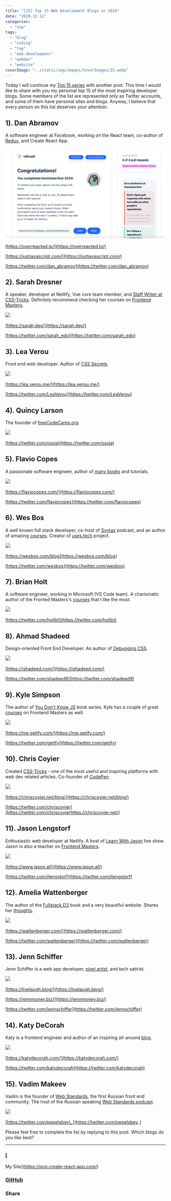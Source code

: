 ```yaml
---
title: "[15] Top 15 Web Development Blogs in 2020"
date: "2020-12-12"
categories:
  - "top"
tags:
  - "blog"
  - "coding"
  - "top"
  - "web-development"
  - "webdev"
  - "website"
coverImage: "../static/img/images/CoverImages/15.webp"
---
```


Today I will continue my [Top 15 series](https://create-react-app.com/tag/top/) with another post. This time I would like to share with you my personal top 15 of the most inspiring developer blogs. Some members of the list are represented only as Twitter accounts, and some of them have personal sites and blogs. Anyway, I believe that every person on this list deserves your attention.

## 1). Dan Abramov

A software engineer at Facebook, working on the React team, co-author of [Redux](<https://en.wikipedia.org/wiki/Redux_(JavaScript_library)>), and Create React App.

![TTT](./DKjtY63.png)

[https://overreacted.io/](https://overreacted.io/)

[https://justjavascript.com/](https://justjavascript.com/)

[https://twitter.com/dan_abramov](https://twitter.com/dan_abramov)

## 2). Sarah Dresner

A speaker, developer at Netlify, Vue core team member, and [Staff Writer at CSS-Tricks](https://css-tricks.com/author/sdrasner/). Definitely recommend checking her courses on [Frontend Masters](https://frontendmasters.com/teachers/sarah-drasner/).

![](images/Screenshot-2020-12-12-at-11.34.42-1024x513.png)

[https://sarah.dev/](https://sarah.dev/)

[https://twitter.com/sarah_edo](https://twitter.com/sarah_edo)

## 3). Lea Verou

Front end web developer. Author of [CSS Secrets](https://www.amazon.com/CSS-Secrets-Lea-Verou/dp/1449372635?tag=leaverou-20).

![](images/Screenshot-2020-12-12-at-11.49.17-1024x515.png)

[https://lea.verou.me/](https://lea.verou.me/)

[https://twitter.com/LeaVerou](https://twitter.com/LeaVerou)

## 4). Quincy Larson

The founder of [freeCodeCamp.org](https://www.freecodecamp.org/news/author/quincylarson/).

![](images/Screenshot-2020-12-12-at-11.50.38-1024x822.png)

[https://twitter.com/ossia](https://twitter.com/ossia)

## 5). Flavio Copes

A passionate software engineer, author of [many books](https://flaviocopes.com/page/ebooks/) and tutorials.

![](images/Screenshot-2020-12-12-at-11.36.04-1024x490.png)

[https://flaviocopes.com/](https://flaviocopes.com/)

[https://twitter.com/flaviocopes](https://twitter.com/flaviocopes)

## 6). Wes Bos

A well known full stack developer, co-host of [Syntax](https://syntax.fm/) podcast, and an author of amazing [courses](https://wesbos.com/courses). Creator of [uses.tech](https://uses.tech/) project.

![](images/Screenshot-2020-12-12-at-11.37.03-1024x530.png)

[https://wesbos.com/blog](https://wesbos.com/blog)

[https://twitter.com/wesbos](https://twitter.com/wesbos)

## 7). Brian Holt

A software engineer, working in Microsoft (VS Code team). A charismatic author of the Fronted Masters's [courses](https://frontendmasters.com/teachers/brian-holt/) that I like the most.

![](images/Screenshot-2020-12-12-at-11.38.12-1024x854.png)

[https://twitter.com/holtbt](https://twitter.com/holtbt)

## 8). Ahmad Shadeed

Design-oriented Front End Developer. An author of [Debugging CSS](https://debuggingcss.com/).

![](images/Screenshot-2020-12-12-at-11.52.13-1024x475.png)

[https://ishadeed.com/](https://ishadeed.com/)

[https://twitter.com/shadeed9](https://twitter.com/shadeed9)

## 9). Kyle Simpson

The author of [You Don't Know JS](https://github.com/getify/You-Dont-Know-JS) book series. Kyle has a couple of great [courses](https://frontendmasters.com/teachers/kyle-simpson/) on Frontend Masters as well.

![](images/Screenshot-2020-12-12-at-11.39.47-1024x856.png)

[https://me.getify.com/](https://me.getify.com/)

[https://twitter.com/getify](https://twitter.com/getify)

## 10). Chris Coyier

Created [CSS-Tricks](https://css-tricks.com/) - one of the most useful and inspiring platforms with web dev related articles. Co-founder of [CodePen](https://codepen.io/).

![](images/Screenshot-2020-12-12-at-11.42.46-1024x491.png)

[https://chriscoyier.net/blog/](https://chriscoyier.net/blog/)

[https://twitter.com/chriscoyier](https://twitter.com/chriscoyierhttps://chriscoyier.net/)

## 11). Jason Lengstorf

Enthusiastic web developer at Netlify. A host of [Learn With Jason](https://www.learnwithjason.dev/) live show. Jason is also a teacher on [Frontend Masters](https://frontendmasters.com/teachers/jason-lengstorf/).

![](images/Screenshot-2020-12-12-at-11.40.57-1024x463.png)

[https://www.jason.af/](https://www.jason.af/)

[https://twitter.com/jlengstorf](https://twitter.com/jlengstorf)

## 12). Amelia Wattenberger

The author of the [Fullstack D3](https://www.newline.co/fullstack-d3) book and a very beautiful website. Shares her [thoughts](https://wattenberger.com/blog).

![](images/Screenshot-2020-12-12-at-11.45.40-1024x510.png)

[https://wattenberger.com/](https://wattenberger.com/)

[https://twitter.com/wattenberger](https://twitter.com/wattenberger)

## 13). Jenn Schiffer

Jenn Schiffer is a web app developer, [pixel artist](https://jennmoney.biz/art/index.html), and tech satirist.

![](images/Screenshot-2020-12-12-at-11.47.32-1-1024x524.png)

[https://livelaugh.blog/](https://livelaugh.blog/)

[https://jennmoney.biz/](https://jennmoney.biz/)

[https://twitter.com/jennschiffer](https://twitter.com/jennschiffer)

## 14). Katy DeCorah

Katy is a frontend engineer and author of an inspiring all-around [blog](https://katydecorah.com/).

![](images/Screenshot-2020-12-12-at-11.44.28-1024x479.png)

[https://katydecorah.com/](https://katydecorah.com/)

[https://twitter.com/katydecorah](https://twitter.com/katydecorah)

## 15). Vadim Makeev

Vadim is the founder of [Web Standards](https://twitter.com/webstandards_ru), the first Russian front end community. The host of the Russian speaking [Web Standards podcast](https://itunes.apple.com/podcast/id1080500016).

![](images/Screenshot-2020-12-12-at-11.51.15-1024x794.png)

[https://twitter.com/pepelsbey\_](https://twitter.com/pepelsbey_)

Please feel free to complete the list by replying to this post. Which blogs do you like best?

---

### [

My Site](https://proj.create-react-app.com/)

### [GitHub](https://github.com/villivald)

### Share

<script src="https://yastatic.net/share2/share.js"></script>
